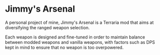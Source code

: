 # Jimmy's Arsenal
A personal project of mine, Jimmy's Arsenal is a Terraria mod that aims at diversifying the ranged weapon selection.

Each weapon is designed and fine-tuned in order to maintain balance between modded weapons and vanilla weapons, with
factors such as DPS kept in mind to ensure that no weapon is too overpowered.
